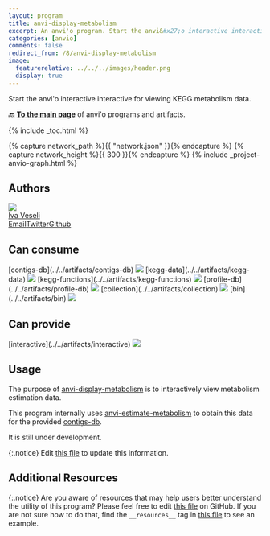 ```yaml
---
layout: program
title: anvi-display-metabolism
excerpt: An anvi'o program. Start the anvi&#x27;o interactive interactive for viewing KEGG metabolism data.
categories: [anvio]
comments: false
redirect_from: /8/anvi-display-metabolism
image:
  featurerelative: ../../../images/header.png
  display: true
---
```


Start the anvi&#x27;o interactive interactive for viewing KEGG metabolism data.

🔙 **[To the main page](../../)** of anvi'o programs and artifacts.


{% include _toc.html %}
<div id="svg" class="subnetwork"></div>
{% capture network_path %}{{ "network.json" }}{% endcapture %}
{% capture network_height %}{{ 300 }}{% endcapture %}
{% include _project-anvio-graph.html %}


## Authors

<div class="anvio-person"><div class="anvio-person-info"><div class="anvio-person-photo"><img class="anvio-person-photo-img" src="../../images/authors/ivagljiva.jpg" /></div><div class="anvio-person-info-box"><a href="/people/ivagljiva" target="_blank"><span class="anvio-person-name">Iva Veseli</span></a><div class="anvio-person-social-box"><a href="mailto:iveseli@uchicago.edu" class="person-social" target="_blank"><i class="fa fa-fw fa-envelope-square"></i>Email</a><a href="http://twitter.com/ivaglj1va" class="person-social" target="_blank"><i class="fa fa-fw fa-twitter-square"></i>Twitter</a><a href="http://github.com/ivagljiva" class="person-social" target="_blank"><i class="fa fa-fw fa-github"></i>Github</a></div></div></div></div>



## Can consume


<p style="text-align: left" markdown="1"><span class="artifact-r">[contigs-db](../../artifacts/contigs-db) <img src="../../images/icons/DB.png" class="artifact-icon-mini" /></span> <span class="artifact-r">[kegg-data](../../artifacts/kegg-data) <img src="../../images/icons/DB.png" class="artifact-icon-mini" /></span> <span class="artifact-r">[kegg-functions](../../artifacts/kegg-functions) <img src="../../images/icons/CONCEPT.png" class="artifact-icon-mini" /></span> <span class="artifact-r">[profile-db](../../artifacts/profile-db) <img src="../../images/icons/DB.png" class="artifact-icon-mini" /></span> <span class="artifact-r">[collection](../../artifacts/collection) <img src="../../images/icons/COLLECTION.png" class="artifact-icon-mini" /></span> <span class="artifact-r">[bin](../../artifacts/bin) <img src="../../images/icons/BIN.png" class="artifact-icon-mini" /></span></p>


## Can provide


<p style="text-align: left" markdown="1"><span class="artifact-p">[interactive](../../artifacts/interactive) <img src="../../images/icons/DISPLAY.png" class="artifact-icon-mini" /></span></p>


## Usage


The purpose of <span class="artifact-p">[anvi-display-metabolism](/help/8/programs/anvi-display-metabolism)</span> is to interactively view metabolism estimation data.

This program internally uses <span class="artifact-p">[anvi-estimate-metabolism](/help/8/programs/anvi-estimate-metabolism)</span> to obtain this data for the provided <span class="artifact-n">[contigs-db](/help/8/artifacts/contigs-db)</span>.

It is still under development.


{:.notice}
Edit [this file](https://github.com/merenlab/anvio/tree/master/anvio/docs/programs/anvi-display-metabolism.md) to update this information.


## Additional Resources



{:.notice}
Are you aware of resources that may help users better understand the utility of this program? Please feel free to edit [this file](https://github.com/merenlab/anvio/tree/master/bin/anvi-display-metabolism) on GitHub. If you are not sure how to do that, find the `__resources__` tag in [this file](https://github.com/merenlab/anvio/blob/master/bin/anvi-interactive) to see an example.
